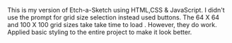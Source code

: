 This is my version of Etch-a-Sketch using HTML,CSS & JavaScript. I didn't use the prompt for grid size selection instead used buttons. 
The 64 X 64 and 100 X 100 grid sizes take take time to load . However, they do work. Applied basic styling to the entire project to make it look better.
